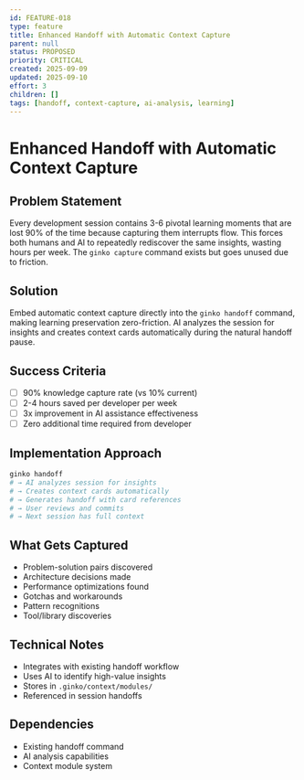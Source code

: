 ```yaml
---
id: FEATURE-018
type: feature
title: Enhanced Handoff with Automatic Context Capture
parent: null
status: PROPOSED
priority: CRITICAL
created: 2025-09-09
updated: 2025-09-10
effort: 3
children: []
tags: [handoff, context-capture, ai-analysis, learning]
---
```


# Enhanced Handoff with Automatic Context Capture

## Problem Statement
Every development session contains 3-6 pivotal learning moments that are lost 90% of the time because capturing them interrupts flow. This forces both humans and AI to repeatedly rediscover the same insights, wasting hours per week. The `ginko capture` command exists but goes unused due to friction.

## Solution
Embed automatic context capture directly into the `ginko handoff` command, making learning preservation zero-friction. AI analyzes the session for insights and creates context cards automatically during the natural handoff pause.

## Success Criteria
- [ ] 90% knowledge capture rate (vs 10% current)
- [ ] 2-4 hours saved per developer per week
- [ ] 3x improvement in AI assistance effectiveness
- [ ] Zero additional time required from developer

## Implementation Approach
```bash
ginko handoff
# → AI analyzes session for insights
# → Creates context cards automatically  
# → Generates handoff with card references
# → User reviews and commits
# → Next session has full context
```

## What Gets Captured
- Problem-solution pairs discovered
- Architecture decisions made
- Performance optimizations found
- Gotchas and workarounds
- Pattern recognitions
- Tool/library discoveries

## Technical Notes
- Integrates with existing handoff workflow
- Uses AI to identify high-value insights
- Stores in `.ginko/context/modules/`
- Referenced in session handoffs

## Dependencies
- Existing handoff command
- AI analysis capabilities
- Context module system